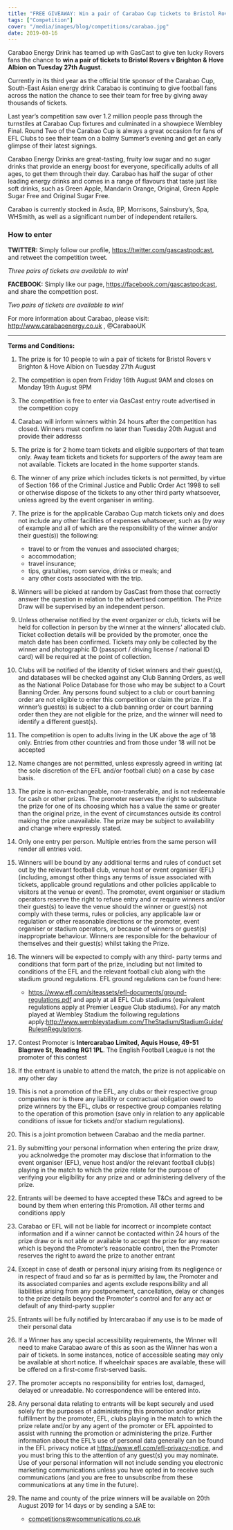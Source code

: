 ```yaml
---
title: "FREE GIVEAWAY: Win a pair of Carabao Cup tickets to Bristol Rovers v Brighton & Hove Albion on Tuesday 27th August courtesy of Carabao Energy Drink"
tags: ["Competition"]
cover: "/media/images/blog/competitions/carabao.jpg"
date: 2019-08-16
---
```

Carabao Energy Drink has teamed up with GasCast to give ten lucky Rovers fans the chance to __win a pair of tickets to Bristol Rovers v Brighton & Hove Albion on Tuesday 27th August__.

 <!--more-->

Currently in its third year as the official title sponsor of the Carabao Cup, South-East Asian energy drink Carabao is continuing to give football fans across the nation the chance to see their team for free by giving away thousands of tickets.

Last year’s competition saw over 1.2 million people pass through the turnstiles at Carabao Cup fixtures and culminated in a showpiece Wembley Final. Round Two of the Carabao Cup is always a great occasion for fans of EFL Clubs to see their team on a balmy Summer’s evening and get an early glimpse of their latest signings.

Carabao Energy Drinks are great-tasting, fruity low sugar and no sugar drinks that provide an energy boost for everyone, specifically adults of all ages, to get them through their day. Carabao has half the sugar of other leading energy drinks and comes in a range of flavours that taste just like soft drinks, such as Green Apple, Mandarin Orange, Original, Green Apple Sugar Free and Original Sugar Free. 

Carabao is currently stocked in Asda, BP, Morrisons, Sainsbury’s, Spa, WHSmith, as well as a significant number of independent retailers.

### How to enter

__TWITTER:__ Simply follow our profile, https://twitter.com/gascastpodcast, and retweet the competition tweet.

_Three pairs of tickets are available to win!_

__FACEBOOK:__ Simply like our page, https://facebook.com/gascastpodcast, and share the competition post.

_Two pairs of tickets are available to win!_


For more information about Carabao, please visit: http://www.carabaoenergy.co.uk , @CarabaoUK

--------

__Terms and Conditions:__

1. The prize is for 10 people to win a pair of tickets for Bristol Rovers v Brighton & Hove Albion on Tuesday 27th August
2. The competition is open from Friday 16th August 9AM and closes on Monday 19th August 9PM
3. The competition is free to enter via GasCast entry route advertised in the competition copy
4. Carabao will inform winners within 24 hours after the competition has closed. Winners must confirm no later than Tuesday 20th August and provide their addresss
5. The prize is for 2 home team tickets and eligible supporters of that team only. Away team tickets and tickets for supporters of the away team are not available. Tickets are located in the home supporter stands.
6. The winner of any prize which includes tickets is not permitted, by virtue of Section 166 of the Criminal Justice and Public Order Act 1998 to sell or otherwise dispose of the tickets to any other third party whatsoever, unless agreed by the event organiser in writing.
7. The prize is for the applicable Carabao Cup match tickets only and does not include any other facilities of expenses whatsoever, such as (by way of example and all of which are the responsibility of the winner and/or their guest(s)) the following:
    * travel to or from the venues and associated charges;
    * accommodation;
    * travel insurance;
    * tips, gratuities, room service, drinks or meals; and
    * any other costs associated with the trip.
8. Winners will be picked at random by GasCast from those that correctly answer the question in relation to the advertised competition. The Prize Draw will be supervised by an independent person.
9. Unless otherwise notified by the event organizer or club, tickets will be held for collection in person by the winner at the winners’ allocated club. Ticket collection details will be provided by the promoter, once the match date has been confirmed. Tickets may only be collected by the winner and photographic ID (passport / driving license / national ID card) will be required at the point of collection. 
10. Clubs will be notified of the identity of ticket winners and their guest(s), and databases will be checked against any Club Banning Orders, as well as the National Police Database for those who may be subject to a Court Banning Order. Any persons found subject to a club or court banning order are not eligible to enter this competition or claim the prize.  If a winner’s guest(s) is subject to a club banning order or court banning order then they are not eligible for the prize, and the winner will need to identify a different guest(s).
11. The competition is open to adults living in the UK above the age of 18 only. Entries from other countries and from those under 18 will not be accepted
12. Name changes are not permitted, unless expressly agreed in writing (at the sole discretion of the EFL and/or football club) on a case by case basis.
13. The prize is non-exchangeable, non-transferable, and is not redeemable for cash or other prizes. The promoter reserves the right to substitute the prize for one of its choosing which has a value the same or greater than the original prize, in the event of circumstances outside its control making the prize unavailable. The prize may be subject to availability and change where expressly stated.
14. Only one entry per person. Multiple entries from the same person will render all entries void.
15. Winners will be bound by any additional terms and rules of conduct set out by the relevant football club, venue host or event organiser (EFL) (including, amongst other things any terms of issue associated with tickets, applicable ground regulations and other policies applicable to visitors at the venue or event). The promoter, event organiser or stadium operators reserve the right to refuse entry and or require winners and/or their guest(s) to leave the venue should the winner or guest(s) not comply with these terms, rules or policies, any applicable law or regulation or other reasonable directions or the promoter, event organiser or stadium operators, or because of winners or guest(s) inappropriate behaviour. Winners are responsible for the behaviour of themselves and their guest(s) whilst taking the Prize.
16. The winners will be expected to comply with any third- party terms and conditions that form part of the prize, including but not limited to conditions of the EFL and the relevant football club along with the stadium ground regulations. EFL ground regulations can be found here:
    * https://www.efl.com/siteassets/efl-documents/ground-regulations.pdf and apply at all EFL Club stadiums (equivalent regulations apply at Premier League Club stadiums). For any match played at Wembley Stadium the following regulations apply:http://www.wembleystadium.com/TheStadium/StadiumGuide/RulesnRegulations.

17. Contest Promoter is __Intercarabao Limited, Aquis House, 49-51 Blagrave St, Reading RG1 1PL__. The English Football League is not the promoter of this contest

18. If the entrant is unable to attend the match, the prize is not applicable on any other day

19. This is not a promotion of the EFL, any clubs or their respective group companies nor is there any liability or contractual obligation owed to prize winners by the EFL, clubs or respective group companies relating to the operation of this promotion (save only in relation to any applicable conditions of issue for tickets and/or stadium regulations).

20. This is a joint promotion between Carabao and the media partner.

21. By submitting your personal information when entering the prize draw, you acknolwedge the promoter may disclose that information to the event organiser (EFL), venue host and/or the relevant football club(s) playing in the match to which the prize relate for the purpose of verifying your eligibility for any prize and or administering delivery of the prize.

22. Entrants will be deemed to have accepted these T&Cs and agreed to be bound by them when entering this Promotion. All other terms and conditions apply

23. Carabao or EFL will not be liable for incorrect or incomplete contact information and if a winner cannot be contacted within 24 hours of the prize draw or is not able or available to accept the prize for any reason which is beyond the Promoter’s reasonable control, then the Promoter reserves the right to award the prize to another entrant

24. Except in case of death or personal injury arising from its negligence or in respect of fraud and so far as is permitted by law, the Promoter and its associated companies and agents exclude responsibility and all liabilities arising from any postponement, cancellation, delay or changes to the prize details beyond the Promoter's control and for any act or default of any third-party supplier

25. Entrants will be fully notified by Intercarabao if any use is to be made of their personal data

26. If a Winner has any special accessibility requirements, the Winner will need to make Carabao aware of this as soon as the Winner has won a pair of tickets.  In some instances, notice of accessible seating may only be available at short notice. If wheelchair spaces are available, these will be offered on a first-come first-served basis.

27. The promoter accepts no responsibility for entries lost, damaged, delayed or unreadable.  No correspondence will be entered into.

28. Any personal data relating to entrants will be kept securely and used solely for the purposes of administering this promotion and/or prize fulfillment by the promoter, EFL, clubs playing in the match to which the prize relate and/or by any agent of the promoter or EFL appointed to assist with running the promotion or administering the prize. Further information about the EFL’s use of personal data generally can be found in the EFL privacy notice at https://www.efl.com/efl-privacy-notice, and you must bring this to the attention of any guest(s) you may nominate. Use of your personal information will not include sending you electronic marketing communications unless you have opted in to receive such communications (and you are free to unsubscribe from these communications at any time in the future).

29. The name and county of the prize winners will be available on 20th August 2019 for 14 days or by sending a SAE to:
    * competitions@wcommunications.co.uk